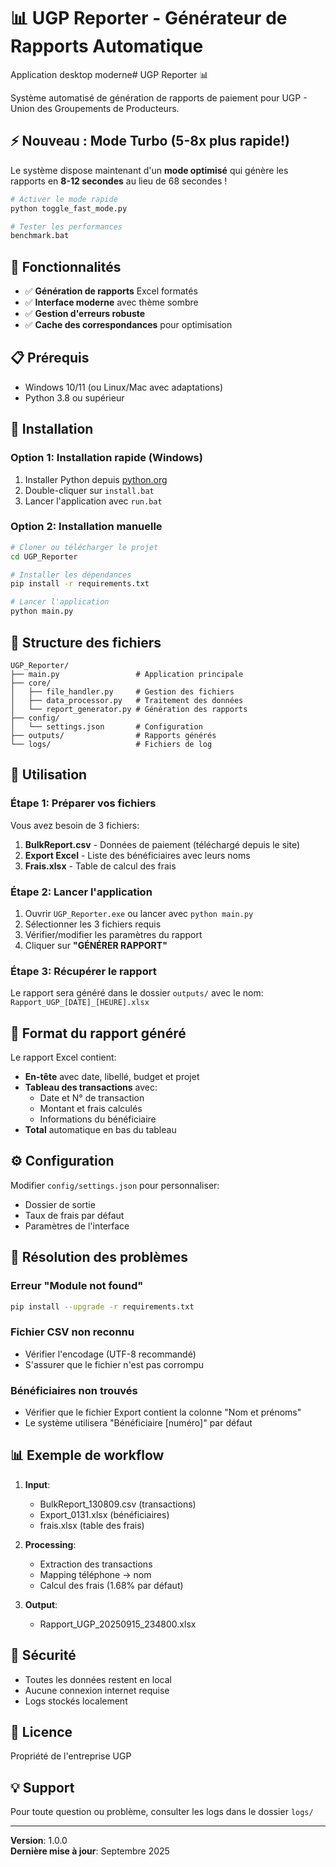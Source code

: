 # 📊 UGP Reporter - Générateur de Rapports Automatique

Application desktop moderne# UGP Reporter 📊

Système automatisé de génération de rapports de paiement pour UGP - Union des Groupements de Producteurs.

## ⚡ Nouveau : Mode Turbo (5-8x plus rapide!)

Le système dispose maintenant d'un **mode optimisé** qui génère les rapports en **8-12 secondes** au lieu de 68 secondes !

```bash
# Activer le mode rapide
python toggle_fast_mode.py

# Tester les performances
benchmark.bat
```

## 🎯 Fonctionnalités
- ✅ **Génération de rapports** Excel formatés
- ✅ **Interface moderne** avec thème sombre
- ✅ **Gestion d'erreurs robuste**
- ✅ **Cache des correspondances** pour optimisation

## 📋 Prérequis

- Windows 10/11 (ou Linux/Mac avec adaptations)
- Python 3.8 ou supérieur

## 🔧 Installation

### Option 1: Installation rapide (Windows)

1. Installer Python depuis [python.org](https://www.python.org/downloads/)
2. Double-cliquer sur `install.bat`
3. Lancer l'application avec `run.bat`

### Option 2: Installation manuelle

```bash
# Cloner ou télécharger le projet
cd UGP_Reporter

# Installer les dépendances
pip install -r requirements.txt

# Lancer l'application
python main.py
```

## 📁 Structure des fichiers

```
UGP_Reporter/
├── main.py                 # Application principale
├── core/
│   ├── file_handler.py     # Gestion des fichiers
│   ├── data_processor.py   # Traitement des données
│   └── report_generator.py # Génération des rapports
├── config/
│   └── settings.json       # Configuration
├── outputs/                # Rapports générés
└── logs/                   # Fichiers de log
```

## 🎯 Utilisation

### Étape 1: Préparer vos fichiers

Vous avez besoin de 3 fichiers:

1. **BulkReport.csv** - Données de paiement (téléchargé depuis le site)
2. **Export Excel** - Liste des bénéficiaires avec leurs noms
3. **Frais.xlsx** - Table de calcul des frais

### Étape 2: Lancer l'application

1. Ouvrir `UGP_Reporter.exe` ou lancer avec `python main.py`
2. Sélectionner les 3 fichiers requis
3. Vérifier/modifier les paramètres du rapport
4. Cliquer sur **"GÉNÉRER RAPPORT"**

### Étape 3: Récupérer le rapport

Le rapport sera généré dans le dossier `outputs/` avec le nom:
`Rapport_UGP_[DATE]_[HEURE].xlsx`

## 🎨 Format du rapport généré

Le rapport Excel contient:
- **En-tête** avec date, libellé, budget et projet
- **Tableau des transactions** avec:
  - Date et N° de transaction
  - Montant et frais calculés
  - Informations du bénéficiaire
- **Total** automatique en bas du tableau

## ⚙️ Configuration

Modifier `config/settings.json` pour personnaliser:
- Dossier de sortie
- Taux de frais par défaut
- Paramètres de l'interface

## 🐛 Résolution des problèmes

### Erreur "Module not found"
```bash
pip install --upgrade -r requirements.txt
```

### Fichier CSV non reconnu
- Vérifier l'encodage (UTF-8 recommandé)
- S'assurer que le fichier n'est pas corrompu

### Bénéficiaires non trouvés
- Vérifier que le fichier Export contient la colonne "Nom et prénoms"
- Le système utilisera "Bénéficiaire [numéro]" par défaut

## 📊 Exemple de workflow

1. **Input**: 
   - BulkReport_130809.csv (transactions)
   - Export_0131.xlsx (bénéficiaires)
   - frais.xlsx (table des frais)

2. **Processing**:
   - Extraction des transactions
   - Mapping téléphone → nom
   - Calcul des frais (1.68% par défaut)

3. **Output**:
   - Rapport_UGP_20250915_234800.xlsx

## 🔐 Sécurité

- Toutes les données restent en local
- Aucune connexion internet requise
- Logs stockés localement

## 📝 Licence

Propriété de l'entreprise UGP

## 💡 Support

Pour toute question ou problème, consulter les logs dans le dossier `logs/`

---

**Version**: 1.0.0  
**Dernière mise à jour**: Septembre 2025
